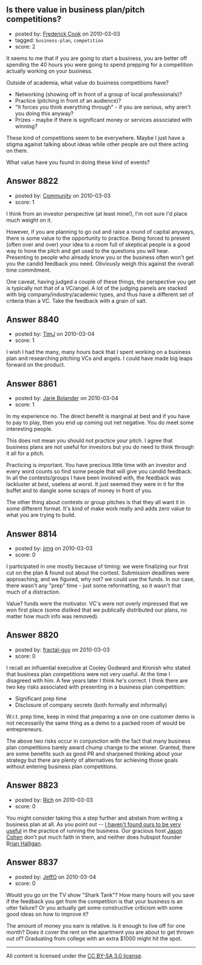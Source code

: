 ## Is there value in business plan/pitch competitions?

- posted by: [Frederick Cook](https://stackexchange.com/users/-1/2344-frederick-cook) on 2010-03-03
- tagged: `business-plan`, `competition`
- score: 2

It seems to me that if you are going to start a business, you are better off spending the 40 hours you were going to spend prepping for a competition actually working on your business.

Outside of academia, what value do business competitions have?

 - Networking (showing off in front of a group of local professionals)?
 - Practice (pitching in front of an audience)?
 - "It forces you think everything through" - if you are serious, why aren't you doing this anyway?
 - Prizes - maybe if there is significant money or services associated with winning?

These kind of competitions seem to be everywhere. Maybe I just have a stigma against talking about ideas while other people are out there acting on them. 

What value have you found in doing these kind of events?


## Answer 8822

- posted by: [Community](https://stackexchange.com/users/-1/-1-community) on 2010-03-03
- score: 1

I think from an investor perspective (at least mine!), I'm not sure I'd place much weight on it. 

However, if you are planning to go out and raise a round of capital anyways, there is some value to the opportunity to practice. Being forced to present (often over and over) your idea to a room full of skeptical people is a good way to hone the pitch and get used to the questions you will hear. Presenting to people who already know you or the business often won't get you the candid feedback you need. Obviously weigh this against the overall time commitment.

One caveat, having judged a couple of these things, the perspective you get is typically not that of a VC/angel. A lot of the judging panels are stacked with big company/industry/academic types, and thus have a different set of criteria than a VC. Take the feedback with a grain of salt.


## Answer 8840

- posted by: [TimJ](https://stackexchange.com/users/-1/1172-timj) on 2010-03-04
- score: 1

I wish I had the many, many hours back that I spent working on a business plan and researching pitching VCs and angels.  I could have made big leaps forward on the product.  




## Answer 8861

- posted by: [Jarie Bolander](https://stackexchange.com/users/-1/585-jarie-bolander) on 2010-03-04
- score: 1

In my experience no. The direct benefit is marginal at best and if you have to pay to play, then you end up coming out net negative. You do meet some interesting people.

This does not mean you should not practice your pitch. I agree that business plans are not useful for investors but you do need to think through it all for a pitch.

Practicing is important. You have precious little time with an investor and every word counts so find some people that will give you candid feedback. In all the contests/groups I have been involved with, the feedback was lackluster at best, useless at worst. It just seemed they were in it for the buffet and to dangle some scraps of money in front of you.

The other thing about contests or group pitches is that they all want it in some different format. It's kind of make work really and adds zero value to what you are trying to build.


## Answer 8814

- posted by: [jimg](https://stackexchange.com/users/-1/2380-jimg) on 2010-03-03
- score: 0

I participated in one mostly because of timing: we were finalizing our first cut on the plan & found out about the contest.  Submission deadlines were approaching, and we figured, why not? we could use the funds. In our case, there wasn't any "prep" time - just some reformatting, so it wasn't that much of a distraction.

Value? funds were the motivator. VC's were not overly impressed that we won first place (some disliked that we publically distributed our plans, no matter how much info was removed). 




## Answer 8820

- posted by: [fractal-guy](https://stackexchange.com/users/-1/2274-fractal-guy) on 2010-03-03
- score: 0

I recall an influential executive at Cooley Godward and Kronish who stated that business plan competitions were not very useful. At the time I disagreed with him. A few years later I think he's correct. I think there are two key risks associated with presenting in a business plan competition:

 - Significant prep time
 - Disclosure of company secrets (both formally and informally)

W.r.t. prep  time, keep in mind that preparing a one on one customer demo is not necessarily the same thing as a demo to a packed room of would be entrepreneurs. 

The above two risks occur in conjunction with the fact that many business plan competitions barely award chump change to the winner. Granted, there are some benefits such as good PR and sharpened thinking about your strategy but there are plenty of alternatives for achieving those goals without entering business plan competitions. 



## Answer 8823

- posted by: [Rich](https://stackexchange.com/users/-1/1501-rich) on 2010-03-03
- score: 0

<p>You might consider taking this a step further and abstain from writing a business plan at all.  As you point out -- <a href="http://blog.sagepointsoftware.com/?p=22" rel="nofollow">I haven't found ours to be very useful</a> in the practice of running the business.  Our gracious host <a href="http://blog.asmartbear.com/business-plan.html" rel="nofollow">Jason Cohen</a> don't put much faith in them, and neither does hubspot founder B<a href="http://guidewiregroup.com/tag/hubspot/" rel="nofollow">rian Halligan</a>.</p>



## Answer 8837

- posted by: [JeffO](https://stackexchange.com/users/-1/1796-jeffo) on 2010-03-04
- score: 0

Would you go on the TV show "Shark Tank"? How many hours will you save if the feedback you get from the competition is that your business is an utter failure? Or you actually get some constructive criticism with some good ideas on how to improve it? 

The amount of money you earn is relative. Is it enough to live off for one month? Does it cover the rent on the apartment you are about to get thrown out of? Graduating from college with an extra $1000 might hit the spot.





---

All content is licensed under the [CC BY-SA 3.0 license](https://creativecommons.org/licenses/by-sa/3.0/).
